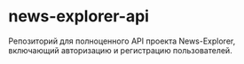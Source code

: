 # news-explorer-api

Репозиторий для полноценного API проекта News-Explorer, включающий авторизацию и регистрацию пользователей.  

<!-- * [Ссылка на репозиторий с готовым React-приложением, использующий этот API](https://github.com/AleksandrMenshchikov/react-mesto-auth)

 * [Ссылка на сайт, размещенный на Яндекс.Облаке](https://mesto-app.website)

 * IP адрес сайта 178.154.230.83

 * Адрес API(back-end) https://api.mesto-app.website/ -->